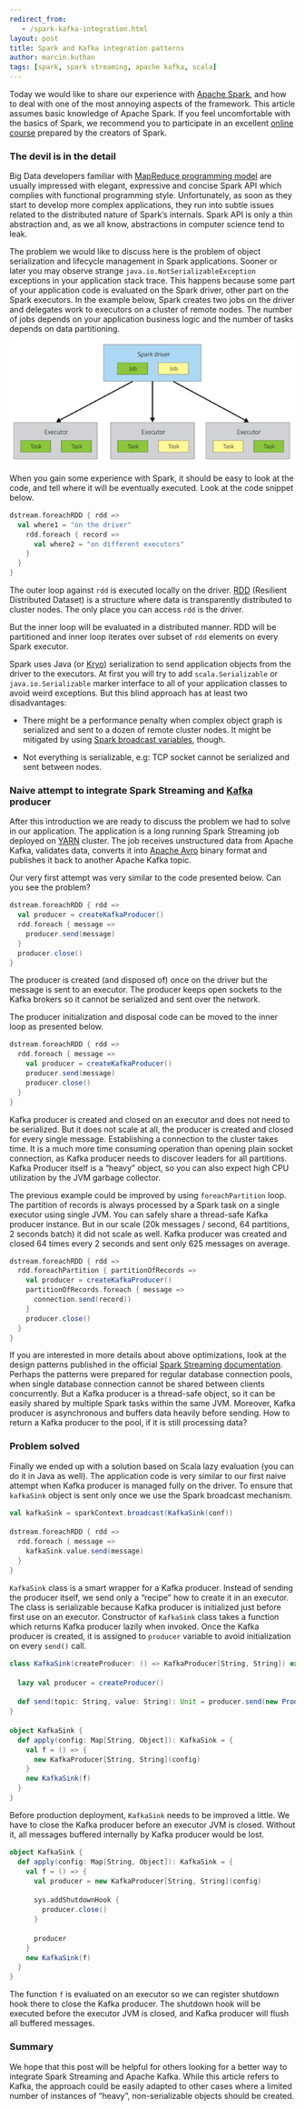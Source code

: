 ```yaml
---
redirect_from:
   - /spark-kafka-integration.html
layout: post
title: Spark and Kafka integration patterns
author: marcin.kuthan
tags: [spark, spark streaming, apache kafka, scala]
---
```


Today we would like to share our experience with [Apache Spark](http://spark.apache.org/),
and how to deal with one of the most annoying aspects of the framework.
This article assumes basic knowledge of Apache Spark.
If you feel uncomfortable with the basics of Spark, we recommend you to participate in an excellent
[online course](https://www.edx.org/course/introduction-big-data-apache-spark-uc-berkeleyx-cs100-1x)
prepared by the creators of Spark.

### The devil is in the detail

Big Data developers familiar with [MapReduce programming model](https://en.wikipedia.org/wiki/MapReduce) are usually
impressed with elegant, expressive and concise Spark API which complies with functional programming style.
Unfortunately, as soon as they start to develop more complex applications, they run into subtle issues related
to the distributed nature of Spark’s internals.
Spark API is only a thin abstraction and, as we all know, abstractions in computer science tend to leak.

The problem we would like to discuss here is the problem of object serialization and lifecycle management
in Spark applications.
Sooner or later you may observe strange `java.io.NotSerializableException` exceptions in your application stack trace.
This happens because some part of your application code is evaluated on the Spark driver, other part
on the Spark executors.
In the example below, Spark creates two jobs on the driver and delegates work to executors on a cluster of remote
nodes.
The number of jobs depends on your application business logic and the number of tasks depends on data partitioning.

![Spark driver and executors](/img/articles/2015-07-16-spark-kafka-integration/spark-driver-executors.png)

When you gain some experience with Spark, it should be easy to look at the code, and tell where it will be
eventually executed.
Look at the code snippet below.

```scala
dstream.foreachRDD { rdd =>
  val where1 = "on the driver"
    rdd.foreach { record =>
      val where2 = "on different executors"
    }
  }
}
```

The outer loop against `rdd` is executed locally on the driver.
[RDD](https://www.cs.berkeley.edu/~matei/papers/2012/nsdi_spark.pdf) (Resilient Distributed Dataset) is a structure
where data is transparently distributed to cluster nodes.
The only place you can access `rdd` is the driver.

But the inner loop will be evaluated in a distributed manner.
RDD will be partitioned and inner loop iterates over subset of `rdd` elements on every Spark executor.

Spark uses Java (or [Kryo](https://github.com/EsotericSoftware/kryo)) serialization to send application objects from
the driver to the executors.
At first you will try to add `scala.Serializable` or `java.io.Serializable` marker interface to all of your application
classes to avoid weird exceptions.
But this blind approach has at least two disadvantages:

* There might be a performance penalty when complex object graph is serialized and sent to a dozen of remote cluster
nodes.
It might be mitigated by using
[Spark broadcast variables](http://spark.apache.org/docs/latest/programming-guide.html#broadcast-variables), though.

* Not everything is serializable, e.g: TCP socket cannot be serialized and sent between nodes.

### Naive attempt to integrate Spark Streaming and [Kafka](http://kafka.apache.org/) producer

After this introduction we are ready to discuss the problem we had to solve in our application.
The application is a long running Spark Streaming job deployed on
[YARN](http://hadoop.apache.org/docs/current/hadoop-yarn/hadoop-yarn-site/YARN.html) cluster.
The job receives unstructured data from Apache Kafka, validates data, converts it into
[Apache Avro](https://avro.apache.org/) binary format and publishes it back to another Apache Kafka topic.

Our very first attempt was very similar to the code presented below.
Can you see the problem?

```scala
dstream.foreachRDD { rdd =>
  val producer = createKafkaProducer()
  rdd.foreach { message =>
    producer.send(message)
  }
  producer.close()
}
```

The producer is created (and disposed of) once on the driver but the message is sent to an executor.
The producer keeps open sockets to the Kafka brokers so it cannot be serialized and sent over the network.

The producer initialization and disposal code can be moved to the inner loop as presented below.

```scala
dstream.foreachRDD { rdd =>
  rdd.foreach { message =>
    val producer = createKafkaProducer()
    producer.send(message)
    producer.close()
  }
}
```

Kafka producer is created and closed on an executor and does not need to be serialized.
But it does not scale at all, the producer is created and closed for every single message.
Establishing a connection to the cluster takes time.
It is a much more time consuming operation than opening plain socket connection, as Kafka producer needs to discover
leaders for all partitions.
Kafka Producer itself is a &ldquo;heavy&rdquo; object, so you can also expect high CPU utilization by the JVM garbage collector.

The previous example could be improved by using `foreachPartition` loop.
The partition of records is always processed by a Spark task on a single executor using single JVM.
You can safely share a thread-safe Kafka producer instance.
But in our scale (20k messages / second, 64 partitions, 2 seconds batch) it did not scale as well.
Kafka producer was created and closed 64 times every 2 seconds and sent only 625 messages on average.

```scala
dstream.foreachRDD { rdd =>
  rdd.foreachPartition { partitionOfRecords =>
    val producer = createKafkaProducer()
    partitionOfRecords.foreach { message =>
      connection.send(record))
    }
    producer.close()
  }
}
```

If you are interested in more details about above optimizations, look at the design patterns published in the official
[Spark Streaming documentation](http://spark.apache.org/docs/latest/streaming-programming-guide.html).
Perhaps the patterns were prepared for regular database connection pools, when single database connection cannot
be shared between clients concurrently.
But a Kafka producer is a thread-safe object, so it can be easily shared by multiple Spark tasks within the same JVM.
Moreover, Kafka producer is asynchronous and buffers data heavily before sending.
How to return a Kafka producer to the pool, if it is still processing data?

### Problem solved

Finally we ended up with a solution based on Scala lazy evaluation (you can do it in Java as well).
The application code is very similar to our first naive attempt when Kafka producer is managed fully on the driver.
To ensure that `kafkaSink` object is sent only once we use the Spark broadcast mechanism.

```scala
val kafkaSink = sparkContext.broadcast(KafkaSink(conf))

dstream.foreachRDD { rdd =>
  rdd.foreach { message =>
    kafkaSink.value.send(message)
  }
}
```

`KafkaSink` class is a smart wrapper for a Kafka producer.
Instead of sending the producer itself, we send only a &ldquo;recipe&rdquo; how to create it in an executor.
The class is serializable because Kafka producer is initialized just before first use on an executor.
Constructor of `KafkaSink` class takes a function which returns Kafka producer lazily when invoked.
Once the Kafka producer is created, it is assigned to `producer` variable to avoid initialization on every `send()` call.

```scala
class KafkaSink(createProducer: () => KafkaProducer[String, String]) extends Serializable {

  lazy val producer = createProducer()

  def send(topic: String, value: String): Unit = producer.send(new ProducerRecord(topic, value))
}

object KafkaSink {
  def apply(config: Map[String, Object]): KafkaSink = {
    val f = () => {
      new KafkaProducer[String, String](config)
    }
    new KafkaSink(f)
  }
}
```

Before production deployment, `KafkaSink` needs to be improved a little.
We have to close the Kafka producer before an executor JVM is closed.
Without it, all messages buffered internally by Kafka producer would be lost.

```scala
object KafkaSink {
  def apply(config: Map[String, Object]): KafkaSink = {
    val f = () => {
      val producer = new KafkaProducer[String, String](config)

      sys.addShutdownHook {
        producer.close()
      }

      producer
    }
    new KafkaSink(f)
  }
}
```

The function `f` is evaluated on an executor so we can register shutdown hook there to close the Kafka producer.
The shutdown hook will be executed before the executor JVM is closed, and Kafka producer will flush all buffered
messages.

### Summary

We hope that this post will be helpful for others looking for a better way to integrate Spark Streaming and
Apache Kafka.
While this article refers to Kafka, the approach could be easily adapted to other cases where a limited
number of instances of &ldquo;heavy&rdquo;, non-serializable objects should be created.
